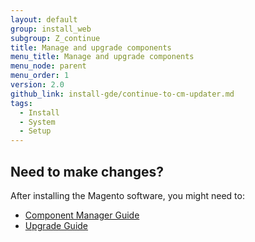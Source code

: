 ```yaml
---
layout: default
group: install_web
subgroup: Z_continue
title: Manage and upgrade components
menu_title: Manage and upgrade components
menu_node: parent
menu_order: 1
version: 2.0
github_link: install-gde/continue-to-cm-updater.md
tags:
  - Install
  - System
  - Setup
---
```




## Need to make changes?
After installing the Magento software, you might need to:

*	<a href="{{ page.baseurl }}comp-mgr/bk-compman-guide.html">Component Manager Guide</a>
*	<a href="{{page.baseurl}}upgrade/bk-upgrade-guide.html">Upgrade Guide</a>



